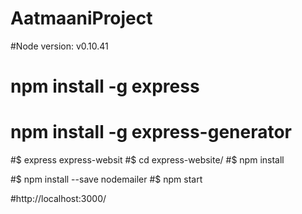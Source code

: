# AatmaaniProject
#Node version: v0.10.41
# npm install -g express
# npm install -g express-generator

#$ express express-websit
#$ cd express-website/
#$ npm install

#$ npm install --save nodemailer
#$ npm start

#http://localhost:3000/


